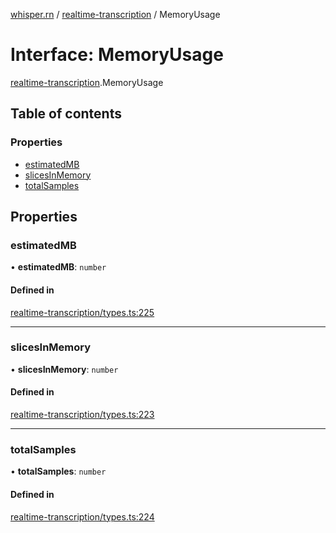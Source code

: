[whisper.rn](../README.md) / [realtime-transcription](../modules/realtime_transcription.md) / MemoryUsage

# Interface: MemoryUsage

[realtime-transcription](../modules/realtime_transcription.md).MemoryUsage

## Table of contents

### Properties

- [estimatedMB](realtime_transcription.MemoryUsage.md#estimatedmb)
- [slicesInMemory](realtime_transcription.MemoryUsage.md#slicesinmemory)
- [totalSamples](realtime_transcription.MemoryUsage.md#totalsamples)

## Properties

### estimatedMB

• **estimatedMB**: `number`

#### Defined in

[realtime-transcription/types.ts:225](https://github.com/mybigday/whisper.rn/blob/16b3c27/src/realtime-transcription/types.ts#L225)

___

### slicesInMemory

• **slicesInMemory**: `number`

#### Defined in

[realtime-transcription/types.ts:223](https://github.com/mybigday/whisper.rn/blob/16b3c27/src/realtime-transcription/types.ts#L223)

___

### totalSamples

• **totalSamples**: `number`

#### Defined in

[realtime-transcription/types.ts:224](https://github.com/mybigday/whisper.rn/blob/16b3c27/src/realtime-transcription/types.ts#L224)
